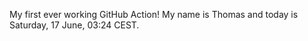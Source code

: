 My first ever working GitHub Action!
My name is Thomas and today is Saturday, 17 June, 03:24 CEST. 
